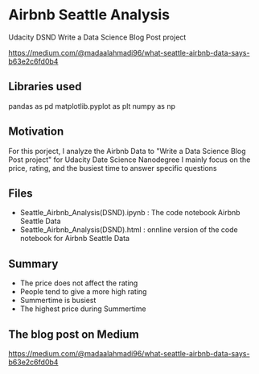 # Airbnb Seattle Analysis
Udacity DSND Write a Data Science Blog Post project

https://medium.com/@madaalahmadi96/what-seattle-airbnb-data-says-b63e2c6fd0b4

## Libraries used

pandas as pd
matplotlib.pyplot as plt
numpy as np

## Motivation 

For this porject, I analyze the Airbnb Data to "Write a Data Science Blog Post project" for Udacity Date Science Nanodegree
I mainly focus on the price, rating, and the busiest time to answer specific questions

## Files
- Seattle_Airbnb_Analysis(DSND).ipynb : The code notebook Airbnb Seattle Data
- Seattle_Airbnb_Analysis(DSND).html : onnline version of the code notebook for Airbnb Seattle Data

## Summary 

- The price does not affect the rating
- People tend to give a more high rating
- Summertime is busiest
- The highest price during Summertime

## The blog post on Medium 

https://medium.com/@madaalahmadi96/what-seattle-airbnb-data-says-b63e2c6fd0b4 
